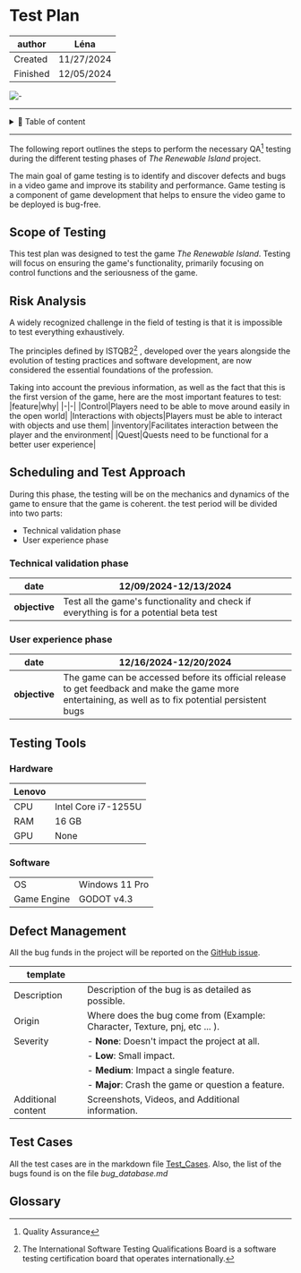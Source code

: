 # Test Plan

|author|Léna|
|-|-|
|Created|11/27/2024|
|Finished|12/05/2024|


![-](https://raw.githubusercontent.com/andreasbm/readme/master/assets/lines/rainbow.png)
<hr>
<details>
<summary>📖 Table of content</summary>

-[Scope of Testing](#scope-of-testing)

-[Risk Analysis](#risk-analysis)

-[Scheduling and Test Approach](#scheduling-and-test-approach)

-   [Technical validation phase](#technical-validation-phase)

-   [User experience phase](#user-experience-phase)

-[Testing Tools](#testing-tools)

-   [Hardware](#hardware)

-   [Software](#software)

-[Defect Management](#defect-management)

-[Test Cases](#test-cases)

-[Glossary](#glossary)
</details>
<hr>

The following report outlines the steps to perform the necessary QA[^qa] testing during the different testing phases of *The Renewable Island* project.

The main goal of game testing is to identify and discover defects and bugs in a video game and improve its stability and performance. Game testing is a component of game development that helps to ensure the video game to be deployed is bug-free.

## Scope of Testing
This test plan was designed to test the game *The Renewable Island*. Testing will focus on ensuring the game's functionality, primarily focusing on control functions and the seriousness of the game.
## Risk Analysis
A widely recognized challenge in the field of testing is that it is impossible to test everything exhaustively.

The principles defined by ISTQB2[^istqb] , developed over the years alongside the evolution of testing practices and software development, are now considered the essential foundations of the profession.

Taking into account the previous information, as well as the fact that this is the first version of the game, here are the most important features to test:
|feature|why|
|-|-|
|Control|Players need to be able to move around easily in the open world|
|Interactions with objects|Players must be able to interact with objects and use them|
|inventory|Facilitates interaction between the player and the environment|
|Quest|Quests need to be functional for a better user experience|

## Scheduling and Test Approach
During this phase, the testing will be on the mechanics and dynamics of the game to ensure that the game is coherent. 
the test period will be divided into two parts:
- Technical validation phase
- User experience phase

### Technical validation phase

|date|12/09/2024-12/13/2024|
|-|-|
|**objective**|Test all the game's functionality and check if everything is for a potential beta test|
### User experience phase

|date|12/16/2024-12/20/2024|
|-|-|
|**objective**|The game can be accessed before its official release to get feedback and make the game more entertaining, as well as to fix potential persistent bugs|

## Testing Tools
### Hardware
|Lenovo||
|-|-|
|CPU|Intel Core i7-1255U|
|RAM|16 GB|
|GPU|None|


### Software
|||
|-|-|
|OS|Windows 11 Pro|
|Game Engine| GODOT v4.3|
## Defect Management

All the bug funds in the project will be reported on the [GitHub issue](https://github.com/algosup/2024-2025-project-2-serious-game-team-1/issues?q=is%3Aissue+is%3Aclosed).

|template||
|-|-|
|Description|Description of the bug is as detailed as possible.|
|Origin|Where does the bug come from (Example: Character, Texture, pnj, etc ... ).|
|Severity|- **None**: Doesn't impact the project at all.
||- **Low**: Small impact.
||- **Medium**: Impact a single feature.
||- **Major**: Crash the game or question a feature.|
|Additional content|Screenshots, Videos, and Additional information.|


## Test Cases
All the test cases are in the markdown file [Test_Cases](https://github.com/algosup/2024-2025-project-2-serious-game-team-1/blob/main/documents/test_cases.md).
Also, the list of the bugs found is on the file *bug_database.md*

## Glossary

 [^istqb]: The International Software Testing Qualifications Board is a software testing certification board that operates internationally.

 [^qa]: Quality Assurance